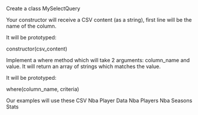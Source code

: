 Create a class MySelectQuery

Your constructor will receive a CSV content (as a string), first line will be the name of the column.

It will be prototyped:

constructor(csv_content)

Implement a where method which will take 2 arguments: column_name and value.
It will return an array of strings which matches the value.

It will be prototyped:

where(column_name, criteria)

Our examples will use these CSV
Nba Player Data
Nba Players
Nba Seasons Stats
